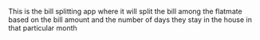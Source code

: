 This is the bill splitting app where it will split the bill among the flatmate based
on the bill amount and the number of days they stay in the house in that particular month
